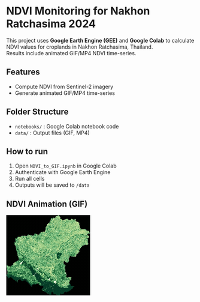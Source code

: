 # NDVI Monitoring for Nakhon Ratchasima 2024

This project uses **Google Earth Engine (GEE)** and **Google Colab** 
to calculate NDVI values for croplands in Nakhon Ratchasima, Thailand.  
Results include animated GIF/MP4 NDVI time-series.

## Features
- Compute NDVI from Sentinel-2 imagery
- Generate animated GIF/MP4 time-series

## Folder Structure
- `notebooks/` : Google Colab notebook code
- `data/` : Output files (GIF, MP4)

## How to run
1. Open `NDVI_to_GIF.ipynb` in Google Colab
2. Authenticate with Google Earth Engine
3. Run all cells
4. Outputs will be saved to `/data`

## NDVI Animation (GIF)

![NDVI GIF](ndvi_korat_2024.gif)


